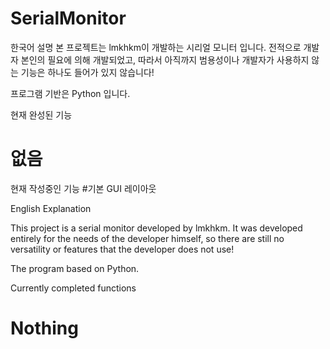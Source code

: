 # SerialMonitor

한국어 설명
본 프로젝트는 lmkhkm이 개발하는 시리얼 모니터 입니다. 전적으로 개발자 본인의 필요에 의해 개발되었고, 따라서 아직까지 범용성이나 개발자가 사용하지 않는 기능은 하나도 들어가 있지 않습니다!

프로그램 기반은 Python 입니다.

현재 완성된 기능
# 없음

현재 작성중인 기능
#기본 GUI 레이아웃

English Explanation

This project is a serial monitor developed by lmkhkm. It was developed entirely for the needs of the developer himself, so there are still no versatility or features that the developer does not use!

The program based on Python.

Currently completed functions
# Nothing